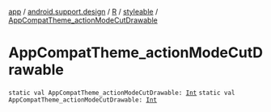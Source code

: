 [app](../../../index.md) / [android.support.design](../../index.md) / [R](../index.md) / [styleable](index.md) / [AppCompatTheme_actionModeCutDrawable](./-app-compat-theme_action-mode-cut-drawable.md)

# AppCompatTheme_actionModeCutDrawable

`static val AppCompatTheme_actionModeCutDrawable: `[`Int`](https://kotlinlang.org/api/latest/jvm/stdlib/kotlin/-int/index.html)
`static val AppCompatTheme_actionModeCutDrawable: `[`Int`](https://kotlinlang.org/api/latest/jvm/stdlib/kotlin/-int/index.html)